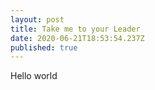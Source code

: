 ```yaml
---
layout: post
title: Take me to your Leader
date: 2020-06-21T18:53:54.237Z
published: true
---
```

Hello world